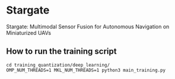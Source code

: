 # Stargate
Stargate: Multimodal Sensor Fusion for Autonomous Navigation on Miniaturized UAVs

## How to run the training script
`cd training_quantization/deep_learning/` \
`OMP_NUM_THREADS=1 MKL_NUM_THREADS=1 python3 main_training.py`
